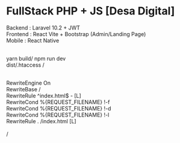 # FullStack PHP + JS [Desa Digital]

Backend : Laravel 10.2 + JWT <br>
Frontend : React Vite + Bootstrap (Admin/Landing Page) <br>
Mobile : React Native <br><br>

yarn build/ npm run dev<br>
dist/.htaccess
/<IfModule mod_rewrite.c><br><br>

RewriteEngine On<br>
RewriteBase /<br>
RewriteRule ^index\.html$ - [L]<br>
RewriteCond %{REQUEST_FILENAME} !-f<br>
RewriteCond %{REQUEST_FILENAME} !-d<br>
RewriteCond %{REQUEST_FILENAME} !-l<br>
RewriteRule . /index.html [L]<br>
<br>
/</IfModule><br>
